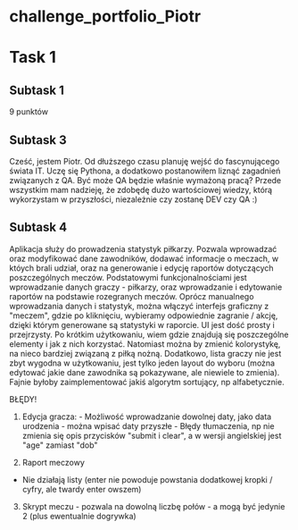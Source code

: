 # challenge_portfolio_Piotr
<h1> Task 1 </h1>
<h2> Subtask 1 </h2>
9 punktów
<h2> Subtask 3 </h2>
Cześć, jestem Piotr. Od dłuższego czasu planuję wejść do fascynującego świata IT. Uczę się Pythona, a dodatkowo postanowiłem liznąć zagadnień związanych z QA. Być może QA będzie właśnie wymażoną pracą? 
Przede wszystkim mam nadzieję, że zdobędę dużo wartościowej wiedzy, którą wykorzystam w przyszłości, niezależnie czy zostanę DEV czy QA :)
<h2> Subtask 4 </h2>
 Aplikacja służy do prowadzenia statystyk piłkarzy. Pozwala wprowadzać oraz modyfikować dane zawodników, dodawać informacje o meczach, w któych brali udział, oraz na generowanie i edycję raportów dotyczących poszczególnych meczów.
  Podstatowymi funkcjonalnościami jest wprowadzanie danych graczy - piłkarzy, oraz wprowadzanie i edytowanie raportów na podstawie rozegranych meczów.
  Oprócz manualnego wprowadzania danych i statystyk, można włączyć interfejs graficzny z "meczem", gdzie po kliknięciu, wybieramy odpowiednie zagranie / akcję, dzięki którym generowane są statystyki w raporcie.
  UI jest dość prosty i przejrzysty. Po krótkim użytkowaniu, wiem gdzie znajdują się poszczególne elementy i jak z nich korzystać. Natomiast można by zmienić kolorystykę, na nieco bardziej związaną z piłką nożną. Dodatkowo, lista graczy nie jest zbyt wygodna w użytkowaniu, jest tylko jeden layout do wyboru (można edytować jakie dane zawodnika są pokazywane, ale niewiele to zmienia). Fajnie byłoby zaimplementować jakiś algorytm sortujący, np alfabetycznie.
  
  BŁĘDY!
  
   1) Edycja gracza:
    - Możliwość wprowadzanie dowolnej daty, jako data urodzenia - można wpisać daty przyszłe
    - Błędy tłumaczenia, np nie zmienia się opis przycisków "submit i clear", a w wersji angielskiej jest "age" zamiast "dob"
    
   2) Raport meczowy
   - Nie działają listy (enter nie powoduje powstania dodatkowej kropki / cyfry, ale twardy enter owszem)
   
   3) Skrypt meczu - pozwala na dowolną liczbę połów - a mogą być jedynie 2 (plus ewentualnie dogrywka)

